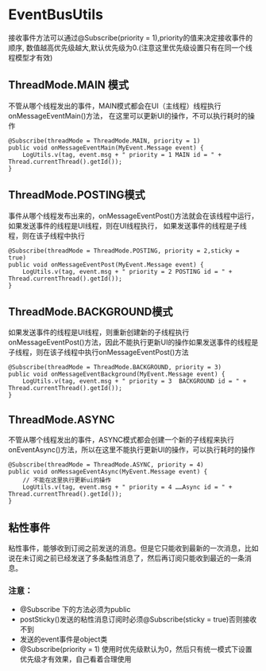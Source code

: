 # EventBusUtils

接收事件方法可以通过@Subscribe(priority = 1),priority的值来决定接收事件的顺序,
数值越高优先级越大,默认优先级为0.(注意这里优先级设置只有在同一个线程模型才有效)
 
## ThreadMode.MAIN 模式

不管从哪个线程发出的事件，MAIN模式都会在UI（主线程）线程执行onMessageEventMain()方法，
在这里可以更新UI的操作，不可以执行耗时的操作

```
@Subscribe(threadMode = ThreadMode.MAIN, priority = 1)
public void onMessageEventMain(MyEvent.Message event) {
	LogUtils.v(tag, event.msg + " priority = 1 MAIN id = " + Thread.currentThread().getId());
}
```
## ThreadMode.POSTING模式

事件从哪个线程发布出来的，onMessageEventPost()方法就会在该线程中运行， 如果发送事件的线程是UI线程，则在UI线程执行， 如果发送事件的线程是子线程，则在该子线程中执行

```
@Subscribe(threadMode = ThreadMode.POSTING, priority = 2,sticky = true)
public void onMessageEventPost(MyEvent.Message event) {
	LogUtils.v(tag, event.msg + " priority = 2 POSTING id = " + Thread.currentThread().getId());
}
```

## ThreadMode.BACKGROUND模式

如果发送事件的线程是UI线程，则重新创建新的子线程执行onMessageEventPost()方法，因此不能执行更新UI的操作如果发送事件的线程是子线程，则在该子线程中执行onMessageEventPost()方法

```
@Subscribe(threadMode = ThreadMode.BACKGROUND, priority = 3)
public void onMessageEventBackground(MyEvent.Message event) {
	LogUtils.v(tag, event.msg + " priority = 3  BACKGROUND id = " + Thread.currentThread().getId());
}
```
## ThreadMode.ASYNC

不管从哪个线程发出的事件，ASYNC模式都会创建一个新的子线程来执行onEventAsync()方法，所以在这里不能执行更新UI的操作，可以执行耗时的操作

```
@Subscribe(threadMode = ThreadMode.ASYNC, priority = 4)
public void onMessageEventAsync(MyEvent.Message event) {
	// 不能在这里执行更新ui的操作
	LogUtils.v(tag, event.msg + " priority = 4 ……Async id = " + Thread.currentThread().getId());
}
```

## 粘性事件

粘性事件，能够收到订阅之前发送的消息。但是它只能收到最新的一次消息，比如说在未订阅之前已经发送了多条黏性消息了，然后再订阅只能收到最近的一条消息。


### 注意：
- @Subscribe 下的方法必须为public
- postSticky()发送的粘性消息订阅时必须@Subscribe(sticky = true)否则接收不到
- 发送的event事件是object类
- @Subscribe(priority = 1) 使用时优先级默认为0，然后只有统一模式下设置优先级才有效果，自己看着合理使用

